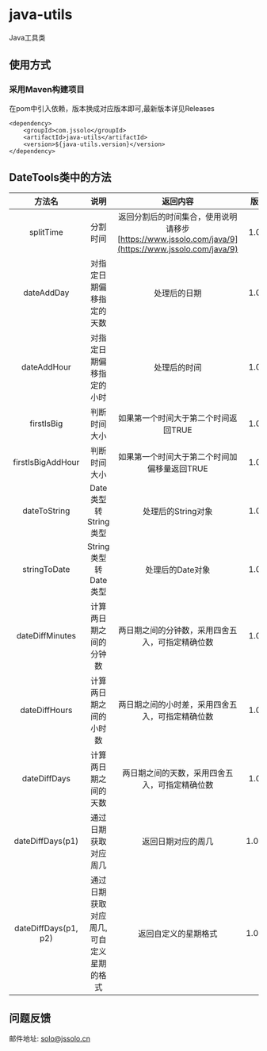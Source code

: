 # java-utils
Java工具类

## 使用方式
### 采用Maven构建项目
在pom中引入依赖，版本换成对应版本即可,最新版本详见Releases
```
<dependency>
    <groupId>com.jssolo</groupId>
    <artifactId>java-utils</artifactId>
    <version>${java-utils.version}</version>
</dependency>
```
## DateTools类中的方法
| 方法名 | 说明 | 返回内容 | 版本 |
|:---:|:---:|:---:|:---:|
| splitTime | 分割时间 | 返回分割后的时间集合，使用说明请移步[https://www.jssolo.com/java/9](https://www.jssolo.com/java/9) | 1.0.0 |
| dateAddDay | 对指定日期偏移指定的天数 | 处理后的日期 | 1.0.2 |
| dateAddHour | 对指定日期偏移指定的小时 | 处理后的时间 | 1.0.2 |
| firstIsBig | 判断时间大小 | 如果第一个时间大于第二个时间返回TRUE | 1.0.2 |
| firstIsBigAddHour | 判断时间大小 | 如果第一个时间大于第二个时间加偏移量返回TRUE | 1.0.2 |
| dateToString | Date类型转String类型 | 处理后的String对象 | 1.0.3 |
| stringToDate | String类型转Date类型 | 处理后的Date对象 | 1.0.3 |
| dateDiffMinutes | 计算两日期之间的分钟数 | 两日期之间的分钟数，采用四舍五入，可指定精确位数 | 1.0.4 |
| dateDiffHours | 计算两日期之间的小时数 | 两日期之间的小时差，采用四舍五入，可指定精确位数 | 1.0.4 |
| dateDiffDays | 计算两日期之间的天数 | 两日期之间的天数，采用四舍五入，可指定精确位数 | 1.0.4 |
| dateDiffDays(p1) | 通过日期获取对应周几 | 返回日期对应的周几 | 1.0.10 |
| dateDiffDays(p1, p2) | 通过日期获取对应周几,可自定义星期的格式 | 返回自定义的星期格式 | 1.0.10 |

## 问题反馈
邮件地址: solo@jssolo.cn
